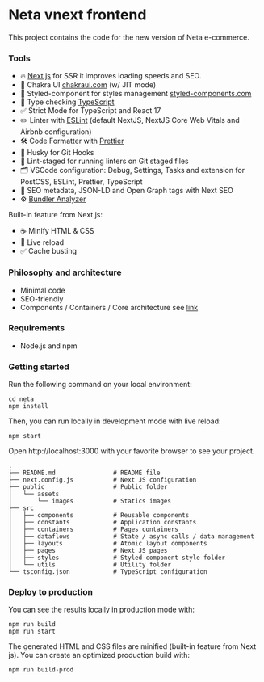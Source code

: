 # Neta vnext frontend

This project contains the code for the new version of Neta e-commerce.

### Tools

- 🔥 [Next.js](https://nextjs.org) for SSR it improves loading speeds and SEO.
- 🎨 Chakra UI [chakraui.com](https://chakra-ui.com/) (w/ JIT mode)
- 💅 Styled-component for styles management [styled-components.com](https://styled-components.com/)
- 🎉 Type checking [TypeScript](https://www.typescriptlang.org)
- ✅ Strict Mode for TypeScript and React 17
- ✏️ Linter with [ESLint](https://eslint.org) (default NextJS, NextJS Core Web Vitals and Airbnb configuration)
- 🛠 Code Formatter with [Prettier](https://prettier.io)
- 🦊 Husky for Git Hooks
- 🚫 Lint-staged for running linters on Git staged files
- 🗂 VSCode configuration: Debug, Settings, Tasks and extension for PostCSS, ESLint, Prettier, TypeScript
- 🤖 SEO metadata, JSON-LD and Open Graph tags with Next SEO
- ⚙️ [Bundler Analyzer](https://www.npmjs.com/package/@next/bundle-analyzer)

Built-in feature from Next.js:

- ☕ Minify HTML & CSS
- 💨 Live reload
- ✅ Cache busting

### Philosophy and architecture

- Minimal code
- SEO-friendly
- Components / Containers / Core architecture see [link](https://betterprogramming.pub/how-you-should-structure-your-react-applications-e7dd32375a98)

### Requirements

- Node.js and npm

### Getting started

Run the following command on your local environment:

```
cd neta
npm install
```

Then, you can run locally in development mode with live reload:

```
npm start
```

Open http://localhost:3000 with your favorite browser to see your project.

```
.
├── README.md                # README file
├── next.config.js           # Next JS configuration
├── public                   # Public folder
│   └── assets
│       └── images           # Statics images
├── src
│   ├── components           # Reusable components
│   ├── constants            # Application constants
│   ├── containers           # Pages containers
│   ├── dataflows            # State / async calls / data management
│   ├── layouts              # Atomic layout components
│   ├── pages                # Next JS pages
│   ├── styles               # Styled-component style folder 
│   └── utils                # Utility folder
└── tsconfig.json            # TypeScript configuration
```

### Deploy to production

You can see the results locally in production mode with:

```
npm run build
npm run start
```

The generated HTML and CSS files are minified (built-in feature from Next js).
You can create an optimized production build with:

```
npm run build-prod
```
